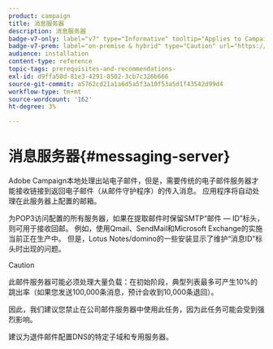 ```yaml
---
product: campaign
title: 消息服务器
description: 消息服务器
badge-v7-only: label="v7" type="Informative" tooltip="Applies to Campaign Classic v7 only"
badge-v7-prem: label="on-premise & hybrid" type="Caution" url="https://experienceleague.adobe.com/docs/campaign-classic/using/installing-campaign-classic/architecture-and-hosting-models/hosting-models-lp/hosting-models.html?lang=en" tooltip="Applies to on-premise and hybrid deployments only"
audience: installation
content-type: reference
topic-tags: prerequisites-and-recommendations-
exl-id: d9ffa58d-81e3-4291-8502-3cb7c326b666
source-git-commit: a5762cd21a1a6d5a5f3a10f53a5d1f43542d99d4
workflow-type: tm+mt
source-wordcount: '162'
ht-degree: 3%

---
```


# 消息服务器{#messaging-server}



Adobe Campaign本地处理出站电子邮件，但是，需要传统的电子邮件服务器才能接收链接到返回电子邮件（从邮件守护程序）的传入消息。 应用程序将自动处理在此服务器上配置的邮箱。

为POP3访问配置的所有服务器，如果在提取邮件时保留SMTP“邮件 — ID”标头，则可用于接收回邮。 例如，使用Qmail、SendMail和Microsoft Exchange的实施当前正在生产中。 但是，Lotus Notes/domino的一些安装显示了维护“消息ID”标头时出现的问题。

>[!CAUTION]
>
>此邮件服务器可能必须处理大量负载：在初始阶段，典型列表最多可产生10%的跳出率（如果您发送100,000条消息，预计会收到10,000条退回）。
>
>因此，我们建议您禁止在公司邮件服务器中使用此任务，因为此任务可能会受到强烈影响。
>
>建议为退件邮件配置DNS的特定子域和专用服务器。
